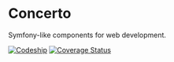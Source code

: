 Concerto
========
Symfony-like components for web development.

[![Codeship](https://codeship.com/projects/55255)](https://codeship.com/projects/YOUR_PROJECT_UUID/status?branch=master)
[![Coverage Status](https://coveralls.io/repos/palra/concerto/badge.png?branch=develop)](https://coveralls.io/r/palra/concerto?branch=develop)
